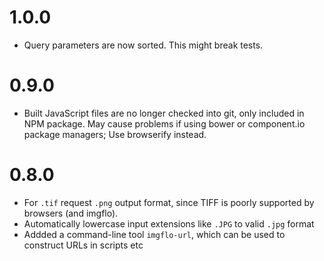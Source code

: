 # 1.0.0

* Query parameters are now sorted. This might break tests.

# 0.9.0

* Built JavaScript files are no longer checked into git, only included in NPM package.
May cause problems if using bower or component.io package managers; Use browserify instead.

# 0.8.0

* For `.tif` request `.png` output format, since TIFF is poorly supported by browsers (and imgflo).
* Automatically lowercase input extensions like `.JPG` to valid `.jpg` format
* Addded a command-line tool `imgflo-url`, which can be used to construct URLs in scripts etc
